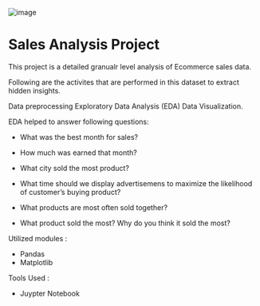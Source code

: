    ![image](https://user-images.githubusercontent.com/112623632/210580254-3f00f1a3-6d24-41ef-b060-38d2b9a0e87c.png)
              
# Sales Analysis Project
This project is a detailed granualr level analysis of Ecommerce sales data.

Following are the activites that are performed in this dataset to extract hidden insights.

Data preprocessing
Exploratory Data Analysis (EDA)
Data Visualization.

EDA helped to answer following questions:

* What was the best month for sales?

* How much was earned that month?

* What city sold the most product?

* What time should we display advertisemens to maximize the likelihood of customer’s buying product?

* What products are most often sold together?

* What product sold the most? Why do you think it sold the most?

Utilized modules : 
  * Pandas
  * Matplotlib

Tools Used :
  * Juypter Notebook
  
